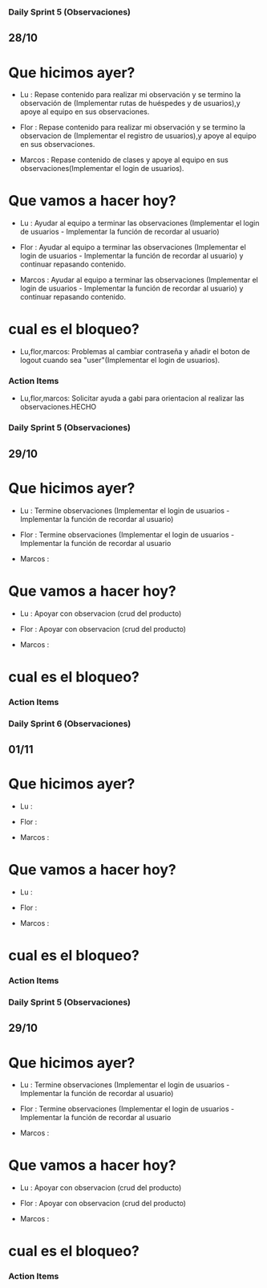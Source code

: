 ### Daily Sprint 5 (Observaciones)
## 28/10


# Que hicimos ayer? 

- Lu : Repase contenido para realizar mi observación y se termino la observación de (Implementar rutas de huéspedes y de usuarios),y apoye al equipo en sus observaciones.

- Flor : Repase contenido para realizar mi observación y se termino la observacion de (Implementar el registro de usuarios),y apoye al equipo en sus observaciones.

- Marcos : Repase contenido de clases y apoye al equipo en sus observaciones(Implementar el login de usuarios).


# Que vamos a hacer hoy? 

- Lu : Ayudar al equipo a terminar las observaciones (Implementar el login de usuarios - Implementar la función de recordar al usuario)

- Flor : Ayudar al equipo a terminar las observaciones (Implementar el login de usuarios - Implementar la función de recordar al usuario) y continuar repasando contenido.

- Marcos : Ayudar al equipo a terminar las observaciones (Implementar el login de usuarios - Implementar la función de recordar al usuario) y continuar repasando contenido.

# cual es el bloqueo?

- Lu,flor,marcos: Problemas al cambiar contraseña y añadir el boton de logout cuando sea "user"(Implementar el login de usuarios).

### Action Items

- Lu,flor,marcos: Solicitar ayuda a gabi para orientacion al realizar las observaciones.HECHO


### Daily Sprint 5 (Observaciones)
## 29/10


# Que hicimos ayer? 

- Lu : Termine observaciones (Implementar el login de usuarios - Implementar la función de recordar al usuario)

- Flor : Termine observaciones (Implementar el login de usuarios - Implementar la función de recordar al usuario

- Marcos : 


# Que vamos a hacer hoy? 

- Lu : Apoyar con observacion (crud del producto)

- Flor : Apoyar con observacion (crud del producto)

- Marcos : 

# cual es el bloqueo?



### Action Items

### Daily Sprint 6 (Observaciones)
## 01/11


# Que hicimos ayer? 

- Lu :  

- Flor : 

- Marcos : 


# Que vamos a hacer hoy? 

- Lu : 
- Flor : 

- Marcos : 

# cual es el bloqueo?



### Action Items


### Daily Sprint 5 (Observaciones)
## 29/10


# Que hicimos ayer? 

- Lu : Termine observaciones (Implementar el login de usuarios - Implementar la función de recordar al usuario)

- Flor : Termine observaciones (Implementar el login de usuarios - Implementar la función de recordar al usuario

- Marcos : 


# Que vamos a hacer hoy? 

- Lu : Apoyar con observacion (crud del producto)

- Flor : Apoyar con observacion (crud del producto)

- Marcos : 

# cual es el bloqueo?



### Action Items



